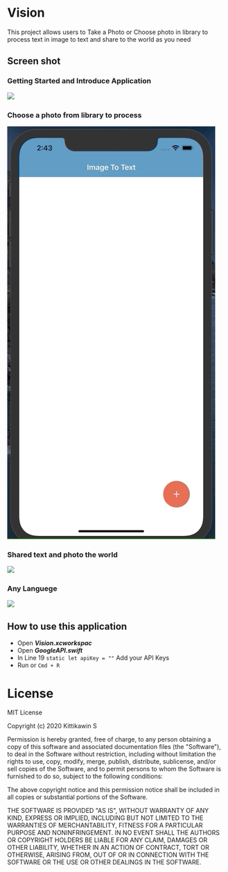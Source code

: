 #  Vision

This project allows users to Take a Photo or Choose photo in library to process text in image to text and share to the world as you need


## Screen shot

### Getting Started and Introduce Application

![](ScreenShot/1.gif)

### Choose a photo from library to process 

![](ScreenShot/2.gif)

### Shared text and photo the world

![](ScreenShot/3.gif)

### Any Languege 

![](ScreenShot/4.gif)


## How to use this application
- Open ***Vision.xcworkspac***
- Open ***GoogleAPI.swift***
- In Line 19 `static let apiKey = ""`  Add your API Keys
- Run or `Cmd + R`

# License

MIT License

Copyright (c) 2020 Kittikawin S

Permission is hereby granted, free of charge, to any person obtaining a copy
of this software and associated documentation files (the "Software"), to deal
in the Software without restriction, including without limitation the rights
to use, copy, modify, merge, publish, distribute, sublicense, and/or sell
copies of the Software, and to permit persons to whom the Software is
furnished to do so, subject to the following conditions:

The above copyright notice and this permission notice shall be included in all
copies or substantial portions of the Software.

THE SOFTWARE IS PROVIDED "AS IS", WITHOUT WARRANTY OF ANY KIND, EXPRESS OR
IMPLIED, INCLUDING BUT NOT LIMITED TO THE WARRANTIES OF MERCHANTABILITY,
FITNESS FOR A PARTICULAR PURPOSE AND NONINFRINGEMENT. IN NO EVENT SHALL THE
AUTHORS OR COPYRIGHT HOLDERS BE LIABLE FOR ANY CLAIM, DAMAGES OR OTHER
LIABILITY, WHETHER IN AN ACTION OF CONTRACT, TORT OR OTHERWISE, ARISING FROM,
OUT OF OR IN CONNECTION WITH THE SOFTWARE OR THE USE OR OTHER DEALINGS IN THE
SOFTWARE.

